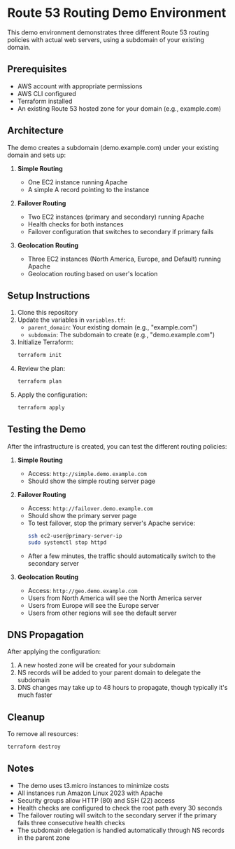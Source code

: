 # Route 53 Routing Demo Environment

This demo environment demonstrates three different Route 53 routing policies with actual web servers, using a subdomain of your existing domain.

## Prerequisites

- AWS account with appropriate permissions
- AWS CLI configured
- Terraform installed
- An existing Route 53 hosted zone for your domain (e.g., example.com)

## Architecture

The demo creates a subdomain (demo.example.com) under your existing domain and sets up:

1. **Simple Routing**
   - One EC2 instance running Apache
   - A simple A record pointing to the instance

2. **Failover Routing**
   - Two EC2 instances (primary and secondary) running Apache
   - Health checks for both instances
   - Failover configuration that switches to secondary if primary fails

3. **Geolocation Routing**
   - Three EC2 instances (North America, Europe, and Default) running Apache
   - Geolocation routing based on user's location

## Setup Instructions

1. Clone this repository
2. Update the variables in `variables.tf`:
   - `parent_domain`: Your existing domain (e.g., "example.com")
   - `subdomain`: The subdomain to create (e.g., "demo.example.com")
3. Initialize Terraform:
   ```bash
   terraform init
   ```
4. Review the plan:
   ```bash
   terraform plan
   ```
5. Apply the configuration:
   ```bash
   terraform apply
   ```

## Testing the Demo

After the infrastructure is created, you can test the different routing policies:

1. **Simple Routing**
   - Access: `http://simple.demo.example.com`
   - Should show the simple routing server page

2. **Failover Routing**
   - Access: `http://failover.demo.example.com`
   - Should show the primary server page
   - To test failover, stop the primary server's Apache service:
     ```bash
     ssh ec2-user@primary-server-ip
     sudo systemctl stop httpd
     ```
   - After a few minutes, the traffic should automatically switch to the secondary server

3. **Geolocation Routing**
   - Access: `http://geo.demo.example.com`
   - Users from North America will see the North America server
   - Users from Europe will see the Europe server
   - Users from other regions will see the default server

## DNS Propagation

After applying the configuration:
1. A new hosted zone will be created for your subdomain
2. NS records will be added to your parent domain to delegate the subdomain
3. DNS changes may take up to 48 hours to propagate, though typically it's much faster

## Cleanup

To remove all resources:
```bash
terraform destroy
```

## Notes

- The demo uses t3.micro instances to minimize costs
- All instances run Amazon Linux 2023 with Apache
- Security groups allow HTTP (80) and SSH (22) access
- Health checks are configured to check the root path every 30 seconds
- The failover routing will switch to the secondary server if the primary fails three consecutive health checks
- The subdomain delegation is handled automatically through NS records in the parent zone 